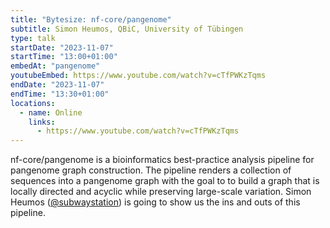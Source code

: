 ```yaml
---
title: "Bytesize: nf-core/pangenome"
subtitle: Simon Heumos, QBiC, University of Tübingen
type: talk
startDate: "2023-11-07"
startTime: "13:00+01:00"
embedAt: "pangenome"
youtubeEmbed: https://www.youtube.com/watch?v=cTfPWKzTqms
endDate: "2023-11-07"
endTime: "13:30+01:00"
locations:
  - name: Online
    links:
      - https://www.youtube.com/watch?v=cTfPWKzTqms
---
```


nf-core/pangenome is a bioinformatics best-practice analysis pipeline for pangenome graph construction. The pipeline renders a collection of sequences into a pangenome graph with the goal to to build a graph that is locally directed and acyclic while preserving large-scale variation. Simon Heumos ([@subwaystation](https://github.com/subwaystation)) is going to show us the ins and outs of this pipeline.
